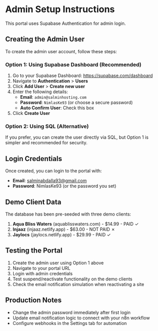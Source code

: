 # Admin Setup Instructions

This portal uses Supabase Authentication for admin login.

## Creating the Admin User

To create the admin user account, follow these steps:

### Option 1: Using Supabase Dashboard (Recommended)

1. Go to your Supabase Dashboard: https://supabase.com/dashboard
2. Navigate to **Authentication** > **Users**
3. Click **Add User** > **Create new user**
4. Enter the following details:
   - **Email**: `admin@salminhosting.com`
   - **Password**: `NimlasKe93` (or choose a secure password)
   - **Auto Confirm User**: Check this box
5. Click **Create User**

### Option 2: Using SQL (Alternative)

If you prefer, you can create the user directly via SQL, but Option 1 is simpler and recommended for security.

## Login Credentials

Once created, you can login to the portal with:
- **Email**: salminabdalla93@gmail.com
- **Password**: NimlasKe93 (or the password you set)

## Demo Client Data

The database has been pre-seeded with three demo clients:
1. **Aqua Bliss Waters** (aquablisswaters.com) - $14.99 - PAID ✓
2. **Injaaz** (injaaz.netlify.app) - $63.00 - NOT PAID ✗
3. **Jaylocs** (jaylocs.netlify.app) - $29.99 - PAID ✓

## Testing the Portal

1. Create the admin user using Option 1 above
2. Navigate to your portal URL
3. Login with admin credentials
4. Test suspend/reactivate functionality on the demo clients
5. Check the email notification simulation when reactivating a site

## Production Notes

- Change the admin password immediately after first login
- Update email notification logic to connect with your n8n workflow
- Configure webhooks in the Settings tab for automation
